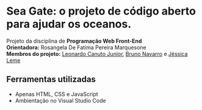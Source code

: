 # Sea Gate: o projeto de código aberto para ajudar os oceanos.
Projeto da disciplina de **Programação Web Front-End**
<br />
**Orientadora:** Rosangela De Fatima Pereira Marquesone
<br />
**Membros do projeto:** [Leonardo Canuto Junior](https://github.com/leonardocjr/), [Bruno Navarro]() e [Jéssica Leme](https://github.com/jekka.leeme)

## Ferramentas utilizadas
* Apenas HTML, CSS e JavaScript
* Ambientação no Visual Studio Code
